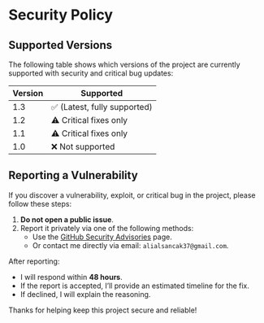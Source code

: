 # Security Policy

## Supported Versions

The following table shows which versions of the project are currently supported with security and critical bug updates:

| Version | Supported                |
| ------- | ------------------------ |
| 1.3  | ✅ (Latest, fully supported) |
| 1.2  | ⚠️ Critical fixes only       |
| 1.1  | ⚠️ Critical fixes only       |
| 1.0  | ❌ Not supported             |

## Reporting a Vulnerability

If you discover a vulnerability, exploit, or critical bug in the project, please follow these steps:

1. **Do not open a public issue**.  
2. Report it privately via one of the following methods:  
   - Use the [GitHub Security Advisories](../../security/advisories) page.  
   - Or contact me directly via email: `alialsancak37@gmail.com`.  

After reporting:  
- I will respond within **48 hours**.  
- If the report is accepted, I’ll provide an estimated timeline for the fix.  
- If declined, I will explain the reasoning.  

Thanks for helping keep this project secure and reliable!
